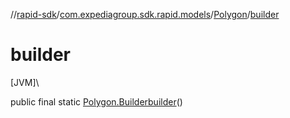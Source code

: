 //[rapid-sdk](../../../index.md)/[com.expediagroup.sdk.rapid.models](../index.md)/[Polygon](index.md)/[builder](builder.md)

# builder

[JVM]\

public final static [Polygon.Builder](-builder/index.md)[builder](builder.md)()
